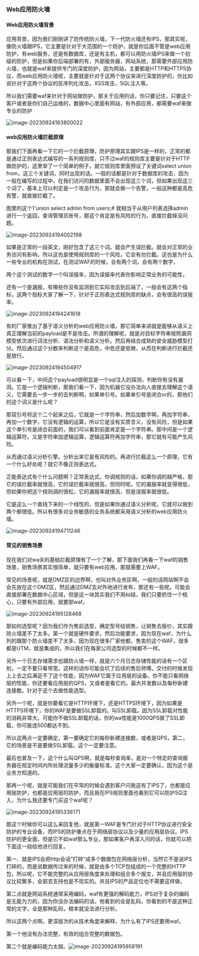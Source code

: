 ### Web应用防火墙

#### Web应用防火墙背景

应用背景，因为我们刚刚讲了防传统防火墙，下一代防火墙还有IPS，那其实呢，像防火墙跟IPS，它主要是针对于大范围的一个防护，就是你后面不管是web应用防护，有web服务，还是有数据库，还是有主机，都可以用防火墙IPS来做一个初级的防护，但是如果你后端部署的有，外部服务器，网站系统，那需要外部应用防火墙，也就是waf来提供专门的深度防护，因为网站，主要都是HTTP和HTTPS协议，而web应用防火墙呢，主要就是针对于这两个协议来进行深度防护的，你比如说针对于这两个协议的反序列化攻击，XSS攻击，SQL注入等。

所以我们需要waf来针对于网站做防护，那关于应用的话，你只要记住，只要这个客户或者是你们自己运维的，数据中心里面有网站，有外部应用，都需要waf来做专业的防护

![image-20230924193800022](https://jiangrou.oss-cn-beijing.aliyuncs.com/img/image-20230924193800022.png)

#### web应用防火墙拦截原理

那我们下面再看一下它的一个拦截原理，防护原理其实跟IPS是一样的，正常的都是通过正则表达式编写的一系列规则库，只不过waf的规则库主要是针对于HTTP做防护的，这里举了一个简单的例子，就它规则库里面预设了关键词select union from，这三个关键词，同时出现的话。一般的话都是针对于数据库的攻击，因为一般在编写的过程中，在我们访问的数据里面不会出现这三个词，但如果出现这三个词了，基本上可以判定是一个攻击行为，那就会做一个告警，一般这种都是高危告警，就直接拦截了。

图里的这个1'union select admin from users;# 就相当于从用户列表选择admin进行一个返回，查询管理员账号，那这个肯定是有风险的行为，直接拦截掉没问题。

![image-20230924194002198](https://jiangrou.oss-cn-beijing.aliyuncs.com/img/image-20230924194002198.png)

如果是正常的一段英文，刚好包含了这三个词。就会产生误拦截。就会对正常的业务访问有影响，所以这也是使用规则库的一个风险，它会有勿拦截。这也是为什么一些专业的机构在测试，在测试WAF的时候，会有两个词，会有两个数字，

两个这个测试的数字一个叫误报率，因为误报率代表你影响正常业务的可能性，

还有一个是漏报，有哪些你没有监测到它实际攻击到后端了，一般会有这两个指标，这两个指标大家了解一下，针对于正则表达式规则库的缺点，会有很高的误报率。

![image-20230924194241618](https://jiangrou.oss-cn-beijing.aliyuncs.com/img/image-20230924194241618.png)

有的厂家推出了基于语义分析的web应用防火墙，那它简单来讲就是能够从语义上真正理解当前的payload是不是攻击。所谓的理解呢，就是对目标字符串按照漏洞模型依次进行词法分析、语法分析和语义分析。然后再结合成熟的安全威胁模型打分。然后通过这个分数来判断这个是高危，中危还是低微，从而在判断进行拦截还是放行。

![image-20230924194504917](https://jiangrou.oss-cn-beijing.aliyuncs.com/img/image-20230924194504917.png)

可以看一下，中间这个payload很明显是一个sql注入的探测，判断你有没有漏洞。它是一个逻辑判断，那我们看一下，因为机器它没办法向人直接去理解这个语义，它需要去一步一步的去判断啊，如果单引号。如果单引号是闭合or的，那他们的这个词义是什么呢？

那双引号将这个二个起来之后，它就是一个字符串，然后加数字啊，再加字符串，再加一个数字，它没有逻辑的运算，所以它是没有实质含义，没有风险，但是如果这个单引号是闭合前面的，我们可以看到前面肯定是一个字符串。那中间是一个逻辑运算符。又是字符串加逻辑运算，逻辑运算符再加字符串，那它就有可能产生风险。

从而通过语义分析引擎。分析出来它是有风险的。再进行拦截这么一个原理，它有一个什么好处呢？就它不像正则表达式。

正能表达式有个什么问题啊？正常表达式，你调规则的话，如果你调的越严格，那它的误拦截率就很高，它的误拦截率就很高，但同时呢。它的漏报率就变得很低，但如果你把这个规则调的很松，它的漏报率就很高，但是误报率就很低。

它是这么一个直线下来的一个线性的，但是如果你通过语义分析呢，它就可以做到两个都很低。所以有很多对业务敏感的业务系统都采用语义分析的web应用防火墙。

![image-20230924194711246](https://jiangrou.oss-cn-beijing.aliyuncs.com/img/image-20230924194711246.png)

#### 常见的销售场景

现在我们对wa夫的基础拦截原理有了一个了解，那下面我们再看一下waf的销售场景，销售场景其实很简单，就只要有web应用，那就需要上WAF。

常见的场景呢，就是DMZ区的边界啊，也叫对外业务区啊，一般的话网站啊不会会先放在这个DMZ区，然后通过DMZ去对外地进行发布，那还有一些呢。可能会直接部署在数据中心区域，但是这一块其实我们不用纠结，我们只要抓住一个核心，只要有外部应用，就要部waf。



![image-20230924195128468](https://jiangrou.oss-cn-beijing.aliyuncs.com/img/image-20230924195128468.png)

那如何选型呢？因为我们作为售前选型，确定型号给销售，让销售去报价，其实跟防火墙差不了太多。第一个就是硬件要求，然后功能要求，因为现在waf，为什么列的跟那个防火墙差不了太多，因为现在很多厂家他都。售卖的这个WAF，很多都是UTM，就是集成的，所以我们在每家公司选型的时候都不一样。

另外一个日志存储需求也跟防火墙一样，就是六个月日志存储性能的话有一个区别，一定不要只看带宽，这样的话你可能会坑了后续的售后师傅。交付的时候发现上上去之后满足不了这个性能，因为WAF它属于应用层的设备。你不能只看网络层的性能，你还要看应用层的QPS，又或者是看它的。最大并发数以及每秒新建连接数。针对于这个去做性能选型。

另外一个呢，就是你要看它是HTTP环境下，还是HTTPS环境下，因为如果是HTTPS环境下，你的WAF是要做SSL卸载的。叫SSL卸载。因为SSL卸载对性能的消耗非常大。可能你不做SSL卸载的话，你的wa性能是1000QPS做了SSL卸载，你可能连500都达不到。

所以这两点一定要确定，第一要确定它的每秒新建连接数，或者是QPS，第二，它的场景是不是要做SSL卸载。这个一定要注意。

最后也普及一下，这个什么叫QPS啊，就是每秒查询率，是对一个特定的查询服务器在规定时间内所处理流量多少的衡量标准。这个大家一定要确认，因为这个是业务方知道的。

那再一个呢，就是可能我们在平常的时候会遇到客户问我这有了IPS了，也都是应用层防护，也都是应用层的防护，而且我在IPS规则里面也看到它可以防护SQ注入，为什么我还要专门买这个waf呢？



![image-20230924195336171](https://jiangrou.oss-cn-beijing.aliyuncs.com/img/image-20230924195336171.png)



那这个时候你可以这么来回复他，就是第一WAF是专门针对于HTTP协议进行安全防护的专业设备，而IPS的防护重点在于网络层协议以及少量的应用层协议。IPS防护的更全面，但是它不如waf那么专业，那如果客户再深入问的话，你就可以把下面这一段给他进行回复。

第一、就是IPS会把http会话”打碎“成多个数据包在网络层分析，当然它不是说IPS打碎的，而是说数据传过来的时候，就是由多个TCP包组成的一个完整的HTTP包，所以呢，它不能完整的从应用层角度来处理和组合多个报文，并且应用层的协议比较繁多，全部去支持也是不现实的。并且IPS的产品定位也不需要这样做，

第二点就是网站系统通常采用编码，waf有更强的解码能力，IPS对于复杂的编码是无能为力的，因为你没办法编码的话，他看到的全是乱码，你看到的不是这种正常的文字，全是那种乱码，根本就没法进行分析。

所以这两个点啊，更深层次的从技术角度来解释，为什么有了IPS还要用waf。

第一个他没有办法完整，有效的组合完整的数据包。

第二个就是编码能力太弱。![image-20230924195958191](https://jiangrou.oss-cn-beijing.aliyuncs.com/img/image-20230924195958191.png)

